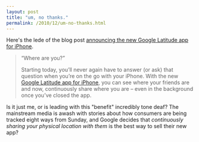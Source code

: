 ```yaml
---
layout: post
title: "um, no thanks."
permalink: /2010/12/um-no-thanks.html
---
```


<p>Here&#39;s the lede of the blog post <a href="http://googlemobile.blogspot.com/2010/12/introducing-google-latitude-app-for.html">announcing the new Google Latitude app for iPhone</a>.</p>
<blockquote>
<p>“Where are you?”</p>
<p>Starting today, you’ll never again have to answer (or ask) that question when you’re on the go with your iPhone.  With the new <a href="http://itunes.apple.com/us/app/google-latitude/id306586497?mt=8">Google Latitude app for iPhone</a>, you can see where your friends are and now, continuously share where you are – even in the background once you’ve closed the app.</p>
</blockquote>
<p>Is it just me, or is leading with this &quot;benefit&quot; incredibly tone deaf? The mainstream media is awash with stories about how consumers are being tracked eight ways from Sunday, and Google decides that <em>continuously sharing your physical location with them</em> is the best way to sell their new app?</p>


